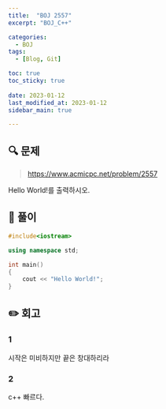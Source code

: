 ```yaml
---
title:  "BOJ 2557"
excerpt: "BOJ_C++"

categories:
  - BOJ
tags:
  - [Blog, Git]

toc: true
toc_sticky: true
 
date: 2023-01-12
last_modified_at: 2023-01-12
sidebar_main: true

---
```

<!--
문제 🔍
풀이 🎯 ⭕ ❌
주의할 점 🚨
짚고갈 점 ✏️
기타 🔥🌝🪐🔔
-->
## 🔍 문제
> <https://www.acmicpc.net/problem/2557>
<div class="notice" markdown="1">
Hello World!를 출력하시오.
</div>

## 🎯 풀이
```cpp
#include<iostream>

using namespace std;

int main()
{
    cout << "Hello World!";
}
```

## ✏️ 회고
### 1
시작은 미비하지만 끝은 창대하리라
### 2
c++ 빠르다.
